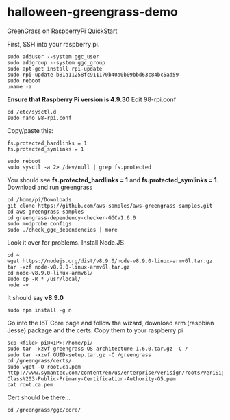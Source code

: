# halloween-greengrass-demo

GreenGrass on RaspberryPi QuickStart

First, SSH into your raspberry pi.

```
sudo adduser --system ggc_user
sudo addgroup --system ggc_group
sudo apt-get install rpi-update
sudo rpi-update b81a11258fc911170b40a0b09bbd63c84bc5ad59
sudo reboot
uname -a
```

**Ensure that Raspberry Pi version is 4.9.30**
Edit 98-rpi.conf
```
cd /etc/sysctl.d
sudo nano 98-rpi.conf
```

Copy/paste this:
```
fs.protected_hardlinks = 1
fs.protected_symlinks = 1
```

```
sudo reboot
sudo sysctl -a 2> /dev/null | grep fs.protected
```

You should see **fs.protected_hardlinks = 1** and **fs.protected_symlinks = 1**.
Download and run greengrass

```
cd /home/pi/Downloads
git clone https://github.com/aws-samples/aws-greengrass-samples.git
cd aws-greengrass-samples
cd greengrass-dependency-checker-GGCv1.6.0
sudo modprobe configs
sudo ./check_ggc_dependencies | more
```

Look it over for problems. Install Node.JS
```
cd ~
wget https://nodejs.org/dist/v8.9.0/node-v8.9.0-linux-armv6l.tar.gz
tar -xzf node-v8.9.0-linux-armv6l.tar.gz
cd node-v8.9.0-linux-armv6l/
sudo cp -R * /usr/local/
node -v
```

It should say **v8.9.0**
```
sudo npm install -g n
```

Go into the IoT Core page and follow the wizard, download arm (raspbian Jesse) package and the certs. Copy them to your raspberry pi

```
scp <file> pi@<IP>:/home/pi/
sudo tar -xzvf greengrass-OS-architecture-1.6.0.tar.gz -C /
sudo tar -xzvf GUID-setup.tar.gz -C /greengrass
cd /greengrass/certs/
sudo wget -O root.ca.pem http://www.symantec.com/content/en/us/enterprise/verisign/roots/VeriSign-Class%203-Public-Primary-Certification-Authority-G5.pem
cat root.ca.pem
```

Cert should be there...
```
cd /greengrass/ggc/core/
```
